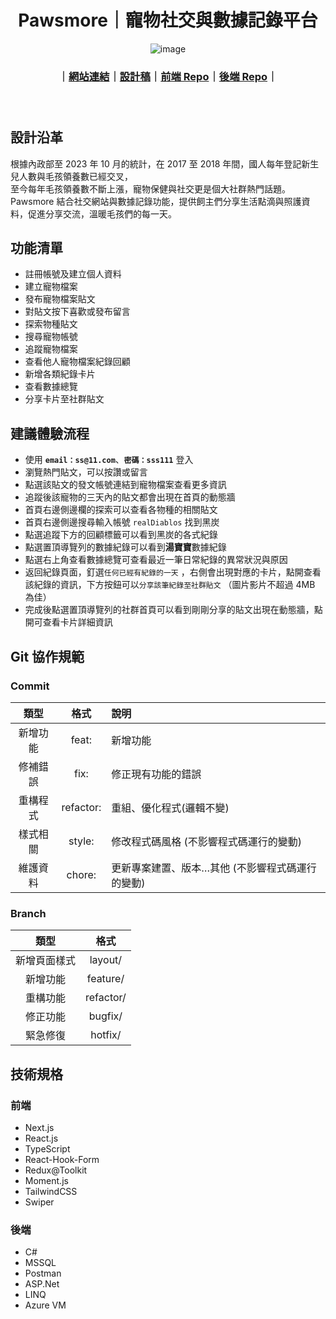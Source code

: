 <h1 align="center" style="font-weight: 700">Pawsmore｜寵物社交與數據記錄平台</h1>
<div align="center" style="margin-bottom:24px">
  
![image](https://github.com/penspulse326/rocket_pawsmore/assets/22139550/3919bea0-e970-417e-80d2-4584d6fc9b2b)

### ｜[網站連結](https://rocket-pawsmore.vercel.app/)｜[設計稿](https://www.figma.com/file/k4eFSqtEjqGKgduy7kFHgu/Web-setting?type=design&node-id=577%3A1780&mode=design&t=lMnpJOSpgNjy7Uzn-1)｜[前端 Repo](https://github.com/penspulse326/rocket_pawsmore)｜[後端 Repo](https://github.com/koalaoliver/Pawsmore)｜

</div>
<br/>

## 設計沿革

根據內政部至 2023 年 10 月的統計，在 2017 至 2018 年間，國人每年登記新生兒人數與毛孩領養數已經交叉，  
至今每年毛孩領養數不斷上漲，寵物保健與社交更是個大社群熱門話題。  
Pawsmore 結合社交網站與數據記錄功能，提供飼主們分享生活點滴與照護資料，促進分享交流，溫暖毛孩們的每一天。


## 功能清單

- 註冊帳號及建立個人資料
- 建立寵物檔案
- 發布寵物檔案貼文
- 對貼文按下喜歡或發布留言
- 探索物種貼文
- 搜尋寵物帳號
- 追蹤寵物檔案
- 查看他人寵物檔案紀錄回顧
- 新增各類紀錄卡片
- 查看數據總覽
- 分享卡片至社群貼文

## 建議體驗流程
- 使用 **`email：ss@11.com`**、**`密碼：sss111`** 登入
- 瀏覽熱門貼文，可以按讚或留言
- 點選該貼文的發文帳號連結到寵物檔案查看更多資訊
- 追蹤後該寵物的三天內的貼文都會出現在首頁的動態牆
- 首頁右邊側邊欄的探索可以查看各物種的相關貼文
- 首頁右邊側邊搜尋輸入帳號 `realDiablos` 找到黑炭
- 點選追蹤下方的回顧標籤可以看到黑炭的各式紀錄
- 點選置頂導覽列的數據紀錄可以看到**湯寶寶**數據紀錄
- 點選右上角查看數據總覽可查看最近一筆日常紀錄的異常狀況與原因
- 返回紀錄頁面，釘選`任何已經有紀錄的一天` ，右側會出現對應的卡片，點開查看該紀錄的資訊，下方按鈕可以`分享該筆紀錄至社群貼文` （圖片影片不超過 4MB 為佳）
- 完成後點選置頂導覽列的社群首頁可以看到剛剛分享的貼文出現在動態牆，點開可查看卡片詳細資訊

## Git 協作規範
### Commit
| 類型 | 格式 | 說明 |
| :---: | :---: | :--- |
| 新增功能 | feat: | 新增功能 |
| 修補錯誤 | fix: | 修正現有功能的錯誤 |
| 重構程式 | refactor: | 重組、優化程式(邏輯不變) |
| 樣式相關 | style: | 修改程式碼風格 (不影響程式碼運行的變動) |
| 維護資料 | chore: | 更新專案建置、版本…其他 (不影響程式碼運行的變動) |

### Branch
| 類型 | 格式 |
| :---: | :---: |
| 新增頁面樣式 | layout/ |
| 新增功能 | feature/ |
| 重構功能 | refactor/ |
| 修正功能 | bugfix/ |
| 緊急修復 | hotfix/ |

## 技術規格 
### 前端
- Next.js
- React.js
- TypeScript
- React-Hook-Form
- Redux@Toolkit
- Moment.js
- TailwindCSS
- Swiper

### 後端
- C#
- MSSQL
- Postman
- ASP.Net
- LINQ
- Azure VM
